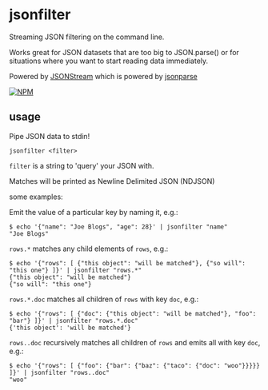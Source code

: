 # jsonfilter

Streaming JSON filtering on the command line.

Works great for JSON datasets that are too big to JSON.parse() or for situations where you want to start reading data immediately.

Powered by [JSONStream](https://www.npmjs.org/package/JSONStream) which is powered by [jsonparse](https://www.npmjs.org/package/jsonparse)

[![NPM](https://nodei.co/npm/jsonfilter.png?global=true)](https://nodei.co/npm/jsonfilter/)

## usage

Pipe JSON data to stdin!

```
jsonfilter <filter>
```

`filter` is a string to 'query' your JSON with.

Matches will be printed as Newline Delimited JSON (NDJSON)

some examples:

Emit the value of a particular key by naming it, e.g.:

```
$ echo '{"name": "Joe Blogs", "age": 28}' | jsonfilter "name"
"Joe Blogs"
```

`rows.*` matches any child elements of `rows`, e.g.:

```
$ echo '{"rows": [ {"this object": "will be matched"}, {"so will": "this one"} ]}' | jsonfilter "rows.*"
{"this object": "will be matched"}
{"so will": "this one"}
```

`rows.*.doc` matches all children of `rows` with key `doc`, e.g.:

```
$ echo '{"rows": [ {"doc": {"this object": "will be matched"}, "foo": "bar"} ]}' | jsonfilter "rows.*.doc"
{'this object': 'will be matched'}
```

`rows..doc` recursively matches all children of `rows` and emits all with key `doc`, e.g.:

```
$ echo '{"rows": [ {"foo": {"bar": {"baz": {"taco": {"doc": "woo"}}}}} ]}' | jsonfilter "rows..doc"
"woo"
```
